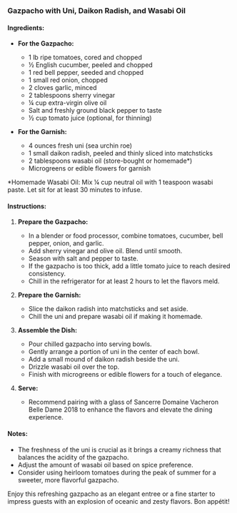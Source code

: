 ### Gazpacho with Uni, Daikon Radish, and Wasabi Oil

#### Ingredients:
- **For the Gazpacho:**
  - 1 lb ripe tomatoes, cored and chopped
  - ½ English cucumber, peeled and chopped
  - 1 red bell pepper, seeded and chopped
  - 1 small red onion, chopped
  - 2 cloves garlic, minced
  - 2 tablespoons sherry vinegar
  - ¼ cup extra-virgin olive oil
  - Salt and freshly ground black pepper to taste
  - ½ cup tomato juice (optional, for thinning)

- **For the Garnish:**
  - 4 ounces fresh uni (sea urchin roe)
  - 1 small daikon radish, peeled and thinly sliced into matchsticks
  - 2 tablespoons wasabi oil (store-bought or homemade*)
  - Microgreens or edible flowers for garnish
  
*Homemade Wasabi Oil: Mix ¼ cup neutral oil with 1 teaspoon wasabi paste. Let sit for at least 30 minutes to infuse.

#### Instructions:

1. **Prepare the Gazpacho:**
   - In a blender or food processor, combine tomatoes, cucumber, bell pepper, onion, and garlic.
   - Add sherry vinegar and olive oil. Blend until smooth.
   - Season with salt and pepper to taste.
   - If the gazpacho is too thick, add a little tomato juice to reach desired consistency.
   - Chill in the refrigerator for at least 2 hours to let the flavors meld.

2. **Prepare the Garnish:**
   - Slice the daikon radish into matchsticks and set aside.
   - Chill the uni and prepare wasabi oil if making it homemade. 

3. **Assemble the Dish:**
   - Pour chilled gazpacho into serving bowls.
   - Gently arrange a portion of uni in the center of each bowl.
   - Add a small mound of daikon radish beside the uni.
   - Drizzle wasabi oil over the top.
   - Finish with microgreens or edible flowers for a touch of elegance.

4. **Serve:**
   - Recommend pairing with a glass of Sancerre Domaine Vacheron Belle Dame 2018 to enhance the flavors and elevate the dining experience. 

#### Notes:
- The freshness of the uni is crucial as it brings a creamy richness that balances the acidity of the gazpacho.
- Adjust the amount of wasabi oil based on spice preference.
- Consider using heirloom tomatoes during the peak of summer for a sweeter, more flavorful gazpacho.

Enjoy this refreshing gazpacho as an elegant entree or a fine starter to impress guests with an explosion of oceanic and zesty flavors. Bon appétit!